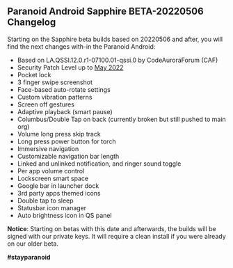 ## Paranoid Android Sapphire BETA-20220506 Changelog

Starting on the Sapphire beta builds based on 20220506 and after, you will find the next changes with-in the Paranoid Android:

+  Based on LA.QSSI.12.0.r1-07100.01-qssi.0 by CodeAuroraForum (CAF)
+  Security Patch Level up to [May 2022](https://source.android.com/security/bulletin/2021-05-01)
+  Pocket lock
+  3 finger swipe screenshot
+  Face-based auto-rotate settings
+  Custom vibration patterns
+  Screen off gestures
+  Adaptive playback (smart pause)
+  Columbus/Double Tap on back (currently broken but still pushed to main org)
+  Volume long press skip track
+  Long press power button for torch
+  Immersive navigation
+  Customizable navigation bar length
+  Linked and unlinked notification, and ringer sound toggle
+  Per app volume control
+  Lockscreen smart space
+  Google bar in launcher dock
+  3rd party apps themed icons
+  Double tap to sleep
+  Statusbar icon manager
+  Auto brightness icon in QS panel

**Notice**: Starting on betas with this date and afterwards, the builds will be signed with our private keys. It will require a clean install if you were already on our older beta.

**#stayparanoid**
